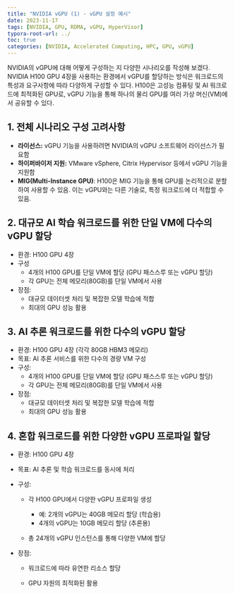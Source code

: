 ```yaml
---
title: "NVIDIA vGPU (1) - vGPU 설정 예시"
date: 2023-11-17
tags: [NVIDIA, GPU, RDMA, vGPU, HyperVisor]
typora-root-url: ../
toc: true
categories: [NVIDIA, Accelerated Computing, HPC, GPU, vGPU]
---
```


NVIDIA의 vGPU에 대해 어떻게 구성하는 지 다양한 시나리오를 작성해 보겠다. NVIDIA H100 GPU 4장을 사용하는 환경에서 vGPU를 할당하는 방식은 워크로드의 특성과 요구사항에 따라 다양하게 구성할 수 있다. H100은 고성능 컴퓨팅 및 AI 워크로드에 최적화된 GPU로, vGPU 기능을 통해 하나의 물리 GPU를 여러 가상 머신(VM)에서 공유할 수 있다.



## 1. 전체 시나리오 구성 고려사항

* **라이선스:** vGPU 기능을 사용하려면 NVIDIA의 vGPU 소프트웨어 라이선스가 필요함
* **하이퍼바이저 지원:** VMware vSphere, Citrix Hypervisor 등에서 vGPU 기능을 지원함
* **MIG(Multi-Instance GPU)**: H100은 MIG 기능을 통해 GPU를 논리적으로 분할하여 사용할 수 있음. 이는 vGPU와는 다른 기술로, 특정 워크로드에 더 적합할 수 있음.



## 2. 대규모 AI 학습 워크로드를 위한 단일 VM에 다수의 vGPU 할당

* 환경: H100 GPU 4장
* 구성
  * 4개의 H100 GPU를 단일 VM에 할당 (GPU 패스스루 또는 vGPU 할당)
  * 각 GPU는 전체 메모리(80GB)를 단일 VM에서 사용
* 장점:
  * 대규모 데이터셋 처리 및 복잡한 모델 학습에 적합
  * 최대의 GPU 성능 활용



## 3. AI 추론 워크로드를 위한 다수의 vGPU 할당

* 환경: H100 GPU 4장 (각각 80GB HBM3 메모리)
* 목표: AI 추론 서비스를 위한 다수의 경량 VM 구성
* 구성:
  - 4개의 H100 GPU를 단일 VM에 할당 (GPU 패스스루 또는 vGPU 할당)
  - 각 GPU는 전체 메모리(80GB)를 단일 VM에서 사용
* 장점:
  - 대규모 데이터셋 처리 및 복잡한 모델 학습에 적합
  - 최대의 GPU 성능 활용



## 4. 혼합 워크로드를 위한 다양한 vGPU 프로파일 할당

* 환경: H100 GPU 4장

* 목표: AI 추론 및 학습 워크로드를 동시에 처리

* 구성:

  - 각 H100 GPU에서 다양한 vGPU 프로파일 생성
    - 예: 2개의 vGPU는 40GB 메모리 할당 (학습용)
    - 4개의 vGPU는 10GB 메모리 할당 (추론용)

  - 총 24개의 vGPU 인스턴스를 통해 다양한 VM에 할당

* 장점:

  - 워크로드에 따라 유연한 리소스 할당

  - GPU 자원의 최적화된 활용



